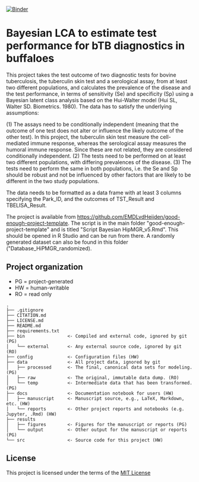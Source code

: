 [![Binder](https://mybinder.org/badge_logo.svg)](https://mybinder.org/v2/gh/EMDLvdHeijden/good-enough-project-template/master)

# Bayesian LCA to estimate test performance for bTB diagnostics in buffaloes

This project takes the test outcome of two diagnostic tests for bovine tuberculosis, the tuberculin skin test and a serological assay, from at least two different populations, and calculates the prevalence of the disease and the test performance, in terms of sensitivity (Se) and specificity (Sp) using a Bayesian latent class analysis based on the Hui-Walter model (Hui SL, Walter SD. Biometrics. 1980). The data has to satisfy the underlying assumptions:

(1) The assays need to be conditionally independent (meaning that the outcome of one test does not alter or influence the likely outcome of the other test). In this project, the tuberculin skin test measure the cell-mediated immune response, whereas the serological assay measures the humoral immune response. Since these are not related, they are considered conditionally independent.
(2) The tests need to be performed on at least two different populations, with differing prevalences of the disease.
(3) The tests need to perform the same in both populations, i.e. the Se and Sp should be robust and not be influenced by other factors that are likely to be different in the two study populations.

The data needs to be formatted as a data frame with at least 3 columns specifying the Park_ID, and the outcomes of TST_Result and TBELISA_Result.

The project is available from https://github.com/EMDLvdHeijden/good-enough-project-template.
The script is in the main folder "good-enough-project-template" and is titled "Script Bayesian HipMGR_v5.Rmd". This should be opened in R Studio and can be run from there. A randomly generated dataset can also be found in this folder ("Database_HiPMGR_randomized).

## Project organization
- PG = project-generated
- HW = human-writable
- RO = read only
```
.
├── .gitignore
├── CITATION.md
├── LICENSE.md
├── README.md
├── requirements.txt
├── bin                <- Compiled and external code, ignored by git (PG)
│   └── external       <- Any external source code, ignored by git (RO)
├── config             <- Configuration files (HW)
├── data               <- All project data, ignored by git
│   ├── processed      <- The final, canonical data sets for modeling. (PG)
│   ├── raw            <- The original, immutable data dump. (RO)
│   └── temp           <- Intermediate data that has been transformed. (PG)
├── docs               <- Documentation notebook for users (HW)
│   ├── manuscript     <- Manuscript source, e.g., LaTeX, Markdown, etc. (HW)
│   └── reports        <- Other project reports and notebooks (e.g. Jupyter, .Rmd) (HW)
├── results
│   ├── figures        <- Figures for the manuscript or reports (PG)
│   └── output         <- Other output for the manuscript or reports (PG)
└── src                <- Source code for this project (HW)

```


## License

This project is licensed under the terms of the [MIT License](/LICENSE.md)
